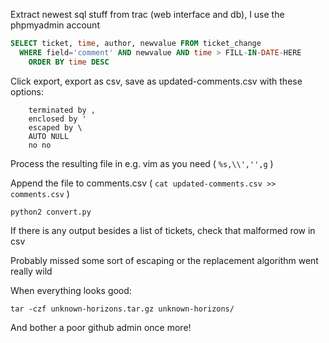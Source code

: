 Extract newest sql stuff from trac (web interface and db),
I use the phpmyadmin account
```sql
SELECT ticket, time, author, newvalue FROM ticket_change
  WHERE field='comment' AND newvalue AND time > FILL-IN-DATE-HERE
	ORDER BY time DESC
```
Click export, export as csv, save as updated-comments.csv with these options:
```
	terminated by ,
	enclosed by '
	escaped by \
	AUTO NULL
	no no
```
Process the resulting file in e.g. vim as you need ( `%s,\\','',g` )

Append the file to comments.csv ( `cat updated-comments.csv >> comments.csv` )

`python2 convert.py`

If there is any output besides a list of tickets, check that malformed row in csv

Probably missed some sort of escaping or the replacement algorithm went really wild

When everything looks good:

`tar -czf unknown-horizons.tar.gz unknown-horizons/`

And bother a poor github admin once more!